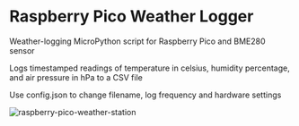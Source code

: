 # Raspberry Pico Weather Logger

Weather-logging MicroPython script for Raspberry Pico and BME280 sensor

Logs timestamped readings of temperature in celsius, humidity percentage,
and air pressure in hPa to a CSV file

Use config.json to change filename, log frequency and hardware settings

![raspberry-pico-weather-station](https://user-images.githubusercontent.com/85010533/166669845-4e51028e-8dbe-48ad-b7fb-797342603c24.jpeg)
